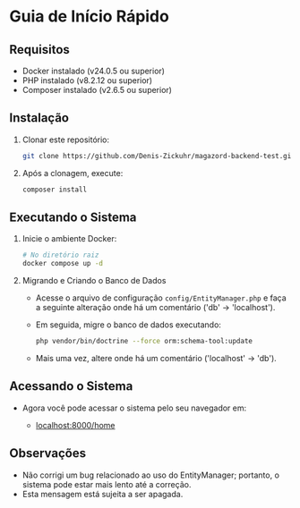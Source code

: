 # Guia de Início Rápido

## Requisitos

- Docker instalado (v24.0.5 ou superior)
- PHP instalado (v8.2.12 ou superior)
- Composer instalado (v2.6.5 ou superior)

## Instalação

1. Clonar este repositório:

    ```bash
    git clone https://github.com/Denis-Zickuhr/magazord-backend-test.git
    ```

2. Após a clonagem, execute:

    ```bash
    composer install
    ```

## Executando o Sistema

1. Inicie o ambiente Docker:

    ```bash
    # No diretório raiz
    docker compose up -d
    ```

2. Migrando e Criando o Banco de Dados

   - Acesse o arquivo de configuração `config/EntityManager.php` e faça a seguinte alteração onde há um comentário ('db' -> 'localhost').

   - Em seguida, migre o banco de dados executando:

     ```bash
     php vendor/bin/doctrine --force orm:schema-tool:update
     ```

   - Mais uma vez, altere onde há um comentário ('localhost' -> 'db').

## Acessando o Sistema

- Agora você pode acessar o sistema pelo seu navegador em:

  - [localhost:8000/home](http://localhost:8000/home)

## Observações

- Não corrigi um bug relacionado ao uso do EntityManager; portanto, o sistema pode estar mais lento até a correção.
- Esta mensagem está sujeita a ser apagada.